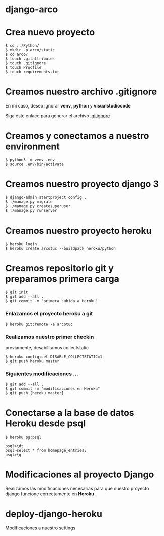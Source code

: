 # django-arco



# Crea nuevo proyecto
```
$ cd ../Python/
$ mkdir -p arco/static
$ cd arco/
$ touch .gitattributes
$ touch .gitignore
$ touch Procfile
$ touch requirements.txt
```

# Creamos nuestro archivo .gitignore

En mi caso, deseo ignorar **venv**, **python** y **visualstudiocode**

Siga este enlace para generar el archivo [.gitignore](https://www.gitignore.io/?templates=venv,python,visualstudiocode)



# Creamos y conectamos a nuestro environment
```
$ python3 -m venv .env
$ source .env/bin/activate
```

# Creamos nuestro proyecto django 3
```
$ django-admin startproject config .
$ ./manage.py migrate
$ ./manage.py createsuperuser
$ ./manage.py runserver
```

# Creamos nuestro proyecto heroku
```
$ heroku login
$ heroku create arcotuc --buildpack heroku/python
```

<!---
# Creamos una base de datos 

La db se llamará **hobby-dev**, este nombre es obligatorio en la versión gratuita
```
$ heroku addons:create heroku-postgresql:hobby-dev --app arcotuc
$ heroku run python manage.py makemigrations --settings=config.settings.heroku
$ heroku run python manage.py migrate --settings=config.settings.heroku
$ heroku run python manage.py createsuperuser --settings=config.settings.heroku
```
Credenciales de la db
Host        ec2-3-91-112-166.compute-1.amazonaws.com
Database    dfgmkdpc6aihlp
User        sbgsdoavionrbs
Port        5432
Password    74fe50b36187169c0b273ec770b3c90ab38d6cba558bc553ade0030c0c5fad1b
URI         postgres://sbgsdoavionrbs:74fe50b36187169c0b273ec770b3c90ab38d6cba558bc553ade0030c0c5fad1b@ec2-3-91-112-166.compute-1.amazonaws.com:5432/dfgmkdpc6aihlp
Heroku CLI  heroku pg:psql postgresql-cubed-68520 --app arcotuc
-->


# Creamos repositorio git y preparamos primera carga
```
$ git init
$ git add --all .
$ git commit -m "primera subida a Heroku"
```

### Enlazamos el proyecto heroku a git
```
$ heroku git:remote -a arcotuc
```

### Realizamos nuestro primer checkin
previamente, desabilitamos collectstatic
```
$ heroku config:set DISABLE_COLLECTSTATIC=1
$ git push heroku master
```


### Siguientes modificaciones ...
```
$ git add --all .
$ git commit -m "modificaciones en Heroku"
$ git push [heroku master]
```


# Conectarse a la base de datos Heroku desde psql
```
$ heroku pg:psql

psql>\dt
psql>select * from homepage_entries;
psql>\q
```


# Modificaciones al proyecto Django

Realizamos las modificaciones necesarias para que nuestro proyecto django funcione correctamente en **Heroku**


# deploy-django-heroku

Modificaciones a nuestro [settings](https://codigofacilito.com/articulos/deploy-django-heroku)
